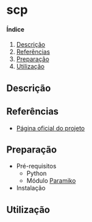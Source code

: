# scp

#### Índice

1. [Descrição](#descrição)
1. [Referências](#referências)
1. [Preparação](#preparação)
1. [Utilização](#utilização)

## Descrição

## Referências

- [Página oficial do projeto](https://github.com/jbardin/scp.py)

## Preparação

- Pré-requisitos
  - Python
  - Módulo [Paramiko](paramiko.md)
- Instalação

## Utilização
